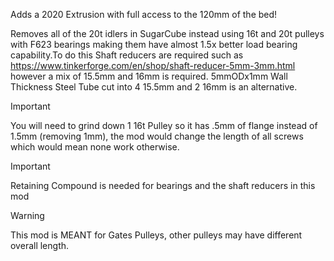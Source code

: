 Adds a 2020 Extrusion with full access to the 120mm of the bed!

Removes all of the 20t idlers in SugarCube instead using 16t and 20t pulleys with F623 bearings making them have almost 1.5x better load bearing capability.To do this Shaft reducers are required such as https://www.tinkerforge.com/en/shop/shaft-reducer-5mm-3mm.html however a mix of 15.5mm and 16mm is required.
5mmODx1mm Wall Thickness Steel Tube cut into 4 15.5mm and 2 16mm is an alternative.

> [!IMPORTANT]  
> You will need to grind down 1 16t Pulley so it has .5mm of flange instead of 1.5mm (removing 1mm), the mod would change the length of all screws which would mean none work otherwise.

> [!IMPORTANT]  
> Retaining Compound is needed for bearings and the shaft reducers in this mod

> [!WARNING]  
> This mod is MEANT for Gates Pulleys, other pulleys may have different overall length.
